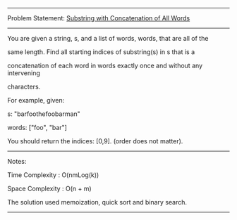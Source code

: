 ******************************************************************************
Problem Statement: [Substring with Concatenation of All Words](https://leetcode.com/problems/substring-with-concatenation-of-all-words/)
******************************************************************************
You are given a string, s, and a list of words, words, that are all of the

same length. Find all starting indices of substring(s) in s that is a

concatenation of each word in words exactly once and without any intervening

characters.

For example, given:

s: "barfoothefoobarman"

words: ["foo", "bar"]

You should return the indices: [0,9].
(order does not matter).

******************************************************************************
Notes:

Time Complexity : O(nmLog(k))

Space Complexity : O(n + m)

The solution used memoization, quick sort and binary search.

******************************************************************************
